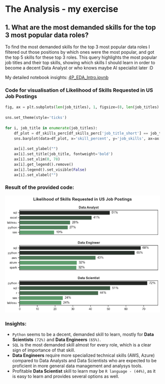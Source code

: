 # The Analysis - my exercise

## 1. What are the most demanded skills for the top 3 most popular data roles?

To find the most demanded skills for the top 3 most popular data roles I filtered out those positions by which ones were the most popular, and got the top 5 skills for these top 3 roles. This query highlights the most popular job titles and their top skills, showing which skills I should learn in order to become a decent Data Analyst or who knows maybe AI specialist later :D

My detailed notebook insights: [4P_EDA_Intro.ipynb](4P_EDA_Intro.ipynb)

### Code for visualisation of Likelihood of Skills Requested in US Job Postings

```python
fig, ax = plt.subplots(len(job_titles), 1, figsize=(8, len(job_titles) * 2))

sns.set_theme(style='ticks')

for i, job_title in enumerate(job_titles):
    df_plot = df_skills_perc[df_skills_perc['job_title_short'] == job_title].head(5)
    sns.barplot(data=df_plot, x='skill_percent', y='job_skills', ax=ax[i], hue='skill_count', palette='dark:g_r')

    ax[i].set_ylabel("")
    ax[i].set_title(job_title, fontweight='bold')
    ax[i].set_xlim(0, 78)
    ax[i].get_legend().remove()
    ax[i].legend().set_visible(False)
    ax[i].set_xlabel("")
```
 
 ### Result of the provided code:

 ![Visualisation](./images/Likelihood%20of%20Skills%20Requested%20in%20US%20Job%20Postings%20chart.png)

 ### Insights:

 - `Python` seems to be a decent, demanded skill to learn, mostly for **Data Scientists** `(72%)` and **Data Engineers** `(65%)`.
 - `SQL` is the most demanded skill almost for every role, which is a clear sign of importance of that skill.
 - **Data Engineers** require more specialized technical skills (AWS, Azure) compared to Data Analysts and Data Scientists who are expected to be proficient in more general data management and analysys tools.
 - Profitable **Data Scientist** skill to learn may be `R language - (44%)`, as it is easy to learn and provides several options as well.